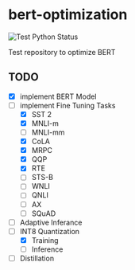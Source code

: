 # bert-optimization

![Test Python Status](https://github.com/jeongukjae/bert-optimization/workflows/Test%20Python/badge.svg)

Test repository to optimize BERT

## TODO

- [x] implement BERT Model
- [ ] implement Fine Tuning Tasks
  - [x] SST 2
  - [x] MNLI-m
  - [ ] MNLI-mm
  - [x] CoLA
  - [x] MRPC
  - [x] QQP
  - [x] RTE
  - [ ] STS-B
  - [ ] WNLI
  - [ ] QNLI
  - [ ] AX
  - [ ] SQuAD
- [ ] Adaptive Inferance
- [ ] INT8 Quantization
  - [x] Training
  - [ ] Inference
- [ ] Distillation
